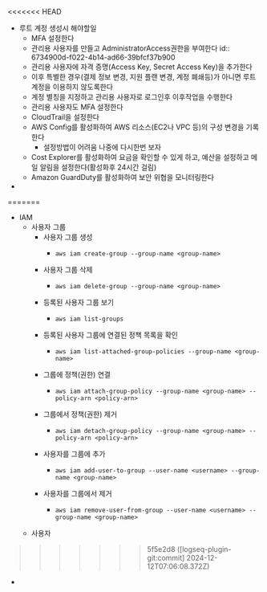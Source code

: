 <<<<<<< HEAD
- 루트 계정 생성시 해야할일
	- MFA 설정한다
	- 관리용 사용자를 만들고 AdministratorAccess권한을 부여한다
	  id:: 6734900d-f022-4b14-ad66-39bfcf37b900
	- 관리용 사용자에 자격 증명(Access Key, Secret Access Key)을 추가한다
	- 이후 특별한 경우(결제 정보 변경, 지원 플랜 변경, 계정 폐쇄등)가 아니면 루트 계정을 이용하지 않도록한다
	- 계정 별칭을 지정하고 관리용 사용자로 로그인후 이후작업을 수행한다
	- 관리용 사용자도 MFA 설정한다
	- CloudTrail을 설정한다
	- AWS Config를 활성화하여 AWS 리소스(EC2나 VPC 등)의 구성 변경을 기록한다
		- 설정방법이 어려움 나중에 다시한번 보자
	- Cost Explorer를 활성화하여 요금을 확인할 수 있게 하고, 예산을 설정하고 메일 알림을 설정한다(활성화후 24시간 걸림)
	- Amazon GuardDuty를 활성화하여 보안 위협을 모니터링한다
-
=======
- IAM
	- 사용자 그룹
		- 사용자 그룹 생성
			- ```shell
			  aws iam create-group --group-name <group-name>
			  ```
		- 사용자 그룹 삭제
			- ```shell
			  aws iam delete-group --group-name <group-name>
			  ```
		- 등록된 사용자 그룹 보기
			- ```shell
			  aws iam list-groups
			  ```
		- 등록된 사용자 그룹에 연결된 정책 목록을 확인
			- ```shell
			  aws iam list-attached-group-policies --group-name <group-name>
			  ```
		- 그룹에 정책(권한) 연결
			- ```shell
			  aws iam attach-group-policy --group-name <group-name> --policy-arn <policy-arn>
			  ```
		- 그룹에서 정책(권한) 제거
			- ```shell
			  aws iam detach-group-policy --group-name <group-name> --policy-arn <policy-arn>
			  ```
		- 사용자를 그룹에 추가
			- ```shell
			  aws iam add-user-to-group --user-name <username> --group-name <group-name>
			  ```
		- 사용자를 그룹에서 제거
			- ```shell
			  aws iam remove-user-from-group --user-name <username> --group-name <group-name>
			  ```
	- 사용자
>>>>>>> 5f5e2d8 ([logseq-plugin-git:commit] 2024-12-12T07:06:08.372Z)
-